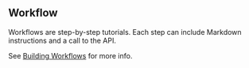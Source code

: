 ## Workflow

Workflows are step-by-step tutorials. Each step can
include Markdown instructions and a call to the API.

See [Building Workflows](Building_Workflows) for more info.
